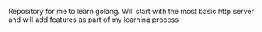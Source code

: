 Repository for me to learn golang.  Will start with the most basic http server and will add features as part of my learning process
